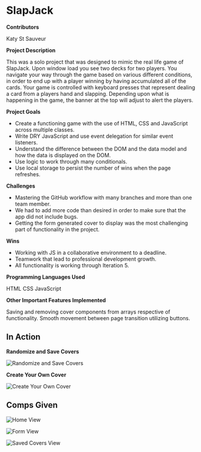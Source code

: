# SlapJack

**Contributors**

Katy St Sauveur

**Project Description**

This was a solo project that was designed to mimic the real life game of SlapJack. Upon window load you see two decks for two players.  You navigate your way through the game based on various different conditions, in order to end up with a player winning by having accumulated all of the cards.  Your game is controlled with keyboard presses that represent dealing a card from a players hand and slapping.  Depending upon what is happening in the game, the banner at the top will adjust to alert the players.  

**Project Goals**

* Create a functioning game with the use of HTML, CSS and JavaScript across multiple classes.
* Write DRY JavaScript and use event delegation for similar event listeners.
* Understand the difference between the DOM and the data model and how the data is displayed on the DOM.
* Use logic to work through many conditionals.
* Use local storage to persist the number of wins when the page refreshes.

**Challenges**

* Mastering the GitHub workflow with many branches and more than one team member.
* We had to add more code than desired in order to make sure that the app did not include bugs.
* Getting the form generated cover to display was the most challenging part of functionality in the project.

**Wins**

* Working with JS in a collaborative environment to a deadline.
* Teamwork that lead to professional development growth.
* All functionality is working through Iteration 5.

**Programming Languages Used**

HTML
CSS
JavaScript

**Other Important Features Implemented**

Saving and removing cover components from arrays respective of functionality.
Smooth movement between page transition utilizing buttons.

## In Action

**Randomize and Save Covers**

![Randomize and Save Covers](https://media.giphy.com/media/mFeIf7Rdc2jGYTQwrh/giphy.gif)

**Create Your Own Cover**

![Create Your Own Cover](https://media.giphy.com/media/LoD7JgRIgtmG0dT1yI/giphy.gif)


## Comps Given

![Home View](https://frontend.turing.io/projects/module-1/assets/romcom/romcom-random.png)

![Form View](https://frontend.turing.io/projects/module-1/assets/romcom/romcom-form.png)

![Saved Covers View](https://frontend.turing.io/projects/module-1/assets/romcom/romcom-saved.png)
